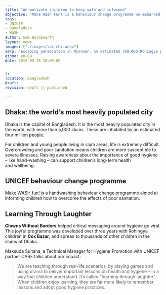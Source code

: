 ```yaml
---
title: "We motivate children to keep safe and informed"
objective: "Make Wash Fun! is a behaviour change programme we embarked on with <b>UNICEF</b>, over 3 years. We brought our approach to hand washing in <b>Cox’s Bazar, Dhaka</b> and developed a movement which continues to be shared across Bangladesh with thousands of&nbsp;children."
tags:
- UNICEF
- Bangladesh
- WASH
author: Sam Holdsworth
layout: news
images: ["./images/tai-chi.webp"]
serp: "Escaping persecution in Myanmar, an estimated 700,000 Rohingya people fled to Bangladesh & now live in refugee camps, working with UNICEF we implemented a successful behaviour change programme."
ethno: en-GB
date: 2019-03-15 20:00:00


t:
location: Bangladesh
draft:
revision: draft || published

---
```


<!--
# Partner name
> important endorsement
## About the partnership
- why is this a just cause?
- what is THIS partner's vision for the future?
- how do we meet their goals?
## Technical criteria
- tracking and monitoring
- accountability
- people
-->

## Dhaka: the world’s most heavily populated&nbsp;city

<!--
Escaping persecution in Myanmar, an estimated 700,000 Rohingya people fled to Bangladesh and now live in refugee camps near **Cox’s Bazar,&nbsp;Dhaka**.
-->

Dhaka is the capital of Bangladesh. It is the most heavily populated city in the world, with more than 5,000 slums.
These are inhabited by an estimated four million&nbsp;people.

For <!-- families, -->children and young people living in slum areas, life is extremely difficult. Overcrowding and poor sanitation means children are more susceptible to severe illnesses. Raising awareness about the importance of good hygiene – like hand-washing – can support children’s long-term health and&nbsp;wellbeing.

## UNICEF behaviour change programme

[Make WASH fun!](https://www.unicef.org/rosa/stories/rohingya-children-become-hygiene-promotion-ambassadors-during-covid-19-response-coxs-bazar) is a handwashing behaviour change programme aimed at informing children how to overcome the effects of poor&nbsp;sanitation.

## Learning Through Laughter

**Clowns Without Borders** helped critical messaging around hygiene go viral. This joyful programme was developed over three years with Rohingya children in **Cox Bazar**, and spread to thousands of other children in the slums of&nbsp;Dhaka.

<!--
> The magic ingredient? Play.
**Play** helps children learn about themselves, each other and the world. It strengthens their bodies and their brains. It opens children up to new experiences and provides fertile ground for developing skills. It’s the best and most exciting way to learn.
-->

Maksuda Sultana, a Technical Manager for Hygiene Promotion with UNICEF partner CARE talks about our impact:

> We are teaching through real-life scenarios, by playing games and using drama to deliver important lessons on health and hygiene – in a way that children understand. It’s called "learning through laughter". When children enjoy learning, they are far more likely to remember lessons and adopt good hygiene practices.



<!--
# A network of clowns brings laughter to Rohingya camps
- from: https://www.devex.com/news/a-network-of-clowns-brings-laughter-to-rohingya-camps-94416

![Clowns entertain children](https://res.cloudinary.com/devex/image/fetch/c_scale,f_auto,q_auto,w_720/https://lh4.googleusercontent.com/dAYnBo22WcBfVgEXOW54z_DLMsnMaTPJFNTPTYkSiIBZrEUbNitxHKzqucvwXyC-iAo79-waMojMvH809eYYP9jIH9XumUPcwi4aBrPvwWDho_96HX8dpzFgOubScoSNntKEJOMt "Clowns entertain children in Cox’s Bazar in Bangladesh. Photo by: Edward Morgan")

COX’S BAZAR, Bangladesh — On a hot December afternoon, four clowns wait patiently for children to settle down. The teachers are struggling to bring order amongst the 500-odd children, who are transfixed. Some have their mouths open and others sit down without taking their eyes off the clowns — sometimes plopping onto a friend’s lap, adding to the commotion.

The children live in Kutupalong-Balukhali camp, the world’s largest refugee settlement, that stretches south from Cox’s Bazar, Bangladesh. None of them have seen a clown in real life — until now.

> What we bring cannot be measured, but it is undeniable that laughter prolongs lives. It is, after all, the best medicine.

<cite>Nicholas Mamba, clown, Clowns Without Borders</cite>

The show itself is over the top, with exaggerated sloppiness, magic tricks, and juggling routines. There are many pratfalls — the technical term for a staged tumble — for comic effect. The clowns play for awkwardness intentionally, and it gets a laugh every time. The show is held in a “child-friendly space,” a version of playschools with open areas, but set inside a refugee camp. The clowns wear goofy clothes, but no makeup. Just a big red nose.

In Myanmar, where many of these children were born, the Rohingya Muslim community was subjected to state-backed violence, which the United Nations has declared a “textbook example of ethnic cleansing.” More than 740,000 Rohingya have fled across the border to Bangladesh since August 2017. The total number of Rohingya refugees now stands at 909,840. Nearly 498,700 — or 55 percent — are children, now living in a refugee camp the size of a small city, with few schools or playgrounds, and often saddled with responsibilities of household chores such as collecting firewood or working as day laborers.

Not today though. Today, they are here to watch clowns.

## A global network of clowns

Two of the four clowns, Jonas Sjögren and Nicholas Mamba, are visiting the camp for the second time. It’s been almost 11 months since their first visit, and they are pleasantly surprised that the children remember them.

“Every person in the camp is worth coming back to,” said Mamba, a clown from Swaziland, on his second expedition to the Rohingya camps. Rohingya refugees are used to celebrities visiting the camps, but it is the clowns who truly enjoy unparalleled celebrity status.

“We got out of the car, and hundreds of kids were screaming and running towards us. They recognized us instantly. We were not even wearing the red noses,” Sjögren said. Within minutes, a ripple went through the camps: “Each kid’s excited scream attracted 10 more. Before we knew, hundreds of kids were running at us,” he recalled.

Excited screams from children, thunderous applause, and roaring laughter are all rare commodities in a refugee camp. It makes these workshops and performances precious.

https://www.youtube.com/watch?v=UqI0DVwBlK8
**Clowns Without Borders performs in Rohingya refugee camps. Via YouTube.**

The teachers eventually impose order, and the show begins.

The jokes are elementary. In one case, the routine simply involves a farting noise and the audience is helpless with laughter. “We were singing a song and we made a farting noise. One girl, in particular, could not stop laughing. I sincerely believe, in that moment — reduced to a little pile of laughter —she isn’t aware she is in the middle of a humanitarian crisis,” Sjögren said.

For the last 20 years, Clowns Without Borders, a global network of clowns, has been working in places that are in dire need of laughter: “Doctors Without Borders helps people survive. We teach them to live on. We don’t come with candy or medicines. What we bring cannot be measured, but it is undeniable that laughter prolongs lives. It is, after all, the best medicine,” Mamba added.

The organization was founded by a legend among clowns: Tortell Poltrona, who was invited to perform in a refugee camp in Croatia, created as a result of the Yugoslav Wars in the ‘90s. The Spanish clown’s performance unexpectedly attracted audiences of more than 700 children, making Poltrona realize that there was a great need for clowns in crisis situations. Poltrona grew up in Spain under the Franco dictatorship, and he considered clowning to be a creative way to help children suffering from post-traumatic stress disorder express themselves without having to rely on words.

Since then, CWB has worked with the [UN Refugee Agency](https://www.devex.com/organizations/united-nations-high-commissioner-for-refugees-unhcr-46715) to offer humor and art as a means of psychological support to communities that have suffered trauma.

<aside>
[Opinion: Refugee children need more than water, food, and shelter](https://www.devex.com/news/opinion-refugee-children-need-more-than-water-food-and-shelter-94225)

Lego Foundation CEO John Goodwin explores how providing for refugee children must go beyond basic survival needs. Children's lifelong development and learning are determined by a key ingredient: play.
</aside>

## Filling a void

In the Rohingya community, clowning has emerged as a creative resource to help children who are dealing with trauma. In the camps, the impact of their experiences manifests itself amongst children in unexpected ways every day. Sjögren gave an example of a child who flinched when the clown raised his hand to wave at him.

Traumatic stress can be associated with lasting changes in the brain, particularly for children. During the targeted violence in 2017, some of the Rohingya children saw their family members being tortured, raped, and murdered.

One in 2 Rohingya children who fled to Bangladesh were orphaned by violence, while more than 6,000 children living in Cox’s Bazar are alone or have to fend for themselves, according to a study by Save The Children. Education and psychosocial support for the children — now being referred to as a “lost generation” by UNICEF — has emerged as a priority area for aid agencies.

“We are talking about children who climbed a mountain, barefoot and hungry to get here. They are strong and resilient. They are motivated to learn new things,” said Charbel El Hajj, who works with Terre Des Hommes, a Swiss children’s aid organization working on child protection and psychosocial support.

Unable to verbalize their feelings, traumatized children may experience chronic stress, vigilance, fear, and irritation, according to El Hajj.

A performance by the clowns will not remedy any of that — not today anyway. But it will briefly allow the children to experience something different. “Laughter opens something very fundamental in people. If we open that door in a safe place, it creates resilience and empowers the healing process,” Mamba said.



![Children react to clowns](https://res.cloudinary.com/devex/image/fetch/c_scale,f_auto,q_auto,w_720/https://lh4.googleusercontent.com/d0wAf_lSqLWVpiu-eacNJUDoyU3SQPdtc3oiAnT4kEUUM5qv7D60nW9kY_fuux3Rnqo1C0tOOqMvIc5ktX58scdWU-jmqzFGN-0ne65ZRntc2jiSSdREmeofmwOBDxBI-umfx6sH "Children react to clowns in Bangladesh. Photo by: Edward Morgan")

## Learning by laughing

Performances are not entirely without lessons, though. Aid organizations such as TDH, which collaborates with clowns and brings them to the camps, weave messages about sanitation and personal hygiene; trust-building exercises; and motor skill development into the performance.

Avenues for formal education are rare in the Rohingya refugee camps. Rohingya families and Bangladeshi officials have criticized the U.N.-backed humanitarian operation — which has received $655 million in international aid over the last year — for providing inadequate classrooms and curriculum. The curriculum to be taught during 2019-2020 is still being finalized.

“The competency-based learning framework and approach is gradually being introduced in the camps,” said Frederic Vincent, who heads education sector activities inside the camps for UNICEF. New learning materials are being piloted and a planned rollout for all children is likely to be completed by March 2019, he said.

In absence of formal education, nonformal education imparted during CWB performances fills a critical void that helps children cope with the realities of life as a refugee. The clowns conduct workshops for children on behalf of aid organizations, whose employees are trained to continue the lessons after they leave. The messages are simple: Work in a team, learn to trust each other, trust this space.

“If they build a human pyramid and it starts to shake, we teach them how to slow down, disentangle, and do it without hurting each other. The children fall a lot but they learn along the way, form closer friendships,” Sjögren explained.

Midway through the show, the clowns realize that adults have lined up on elevated roads around the play area, so they start playing to the older audience as well.

“The parents are happy because their children go back home smiling. It is a rare thing in the camps,” said Tania Nachrin, psychosocial support coordinator at TDH. A day after the clowns leave, every returning child has the same question: When will they be back?

The day the clowns performed fueled conversation for months after the show. It was one of the few days when Rohingya children were not refugee children, queuing up to collect food coupons, medicine, or shelter supplies. They were just children, for a brief second, in the middle of a humanitarian crisis.

About the Author: Vidya Krishnan
Vidya Krishnan is a Mumbai-based freelance journalist who writes about health, human rights, and gender in South Asia.

-->








<!--
t:
location: Bangladesh
draft:
revision: draft || published
-->
<!--
objective: highlight Partner's humanitarian objective for the location.
serp: subheader and ecerpt from Search Engine Results Page entry
ethno: compounding language encoding, region or target locale.
  - short form of `ethnologue`, encompasing isolate, creole or locale.

#
tags:
- "Cox’s Bazar, Dhaka"
date format: `YYYY-MM-DD`
layout: person || article || blog || default
true: published || draft
doc: version, context, revision,
{title} content
-->

<!-- Documentation:  -->
<!--script context="module">
  export let metadata = {
    title: "Make WASH fun!",
    author: "Sam Holdsworth"
  };
</script-->

<!-- <script>
  import Component from './Component.svelte';
</script>

<Component>
{@html title}
{@html serp}
</Component> -->
